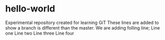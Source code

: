 # hello-world
Experimental repository created for learning GiT
These lines are added to show a branch is different than the master.
We are adding folling line;
Line one
Line two
Line three
Line four
